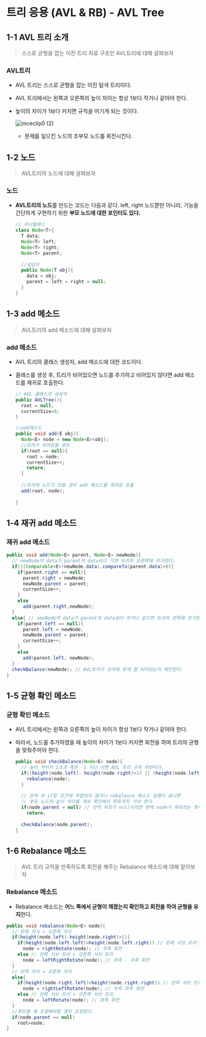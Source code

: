 # 트리 응용 (AVL & RB) - AVL Tree



## 1-1 AVL 트리 소개

> 스스로 균형을 잡는 이진 트리 자료 구조인 AVL트리에 대해 살펴보자



### AVL트리

+ AVL 트리는 스스로 균형을 잡는 이진 탐색 트리이다.

+ AVL 트리에서는 왼쪽과 오른쪽의 높이 차이는 항상 1보다 작거나 같아야 한다.

+ 높이의 차이가 1보다 커지면 규칙을 어기게 되는 것이다.

  ![mceclip0 (2)](https://user-images.githubusercontent.com/88477839/173573574-7065bcd8-42a2-4b3f-8055-2f4701d4a560.png)

  + 문제를 일으킨 노드의 조부모 노드를 회전시킨다.



## 1-2 노드

> AVL트리의 노드에 대해 살펴보자



### 노드

+ **AVL트리의 노드**를 만드는 코드는 다음과 같다. left, right 노드뿐만 아니라, 기능을 간단하게 구현하기 위한 **부모 노드에 대한 포인터도 있다.**

  ~~~java
  // 이너클래스
  class Node<T>{
    T data;
    Node<T> left;
    Node<T> right;
    Node<T> parent;
    
    //생성자
    public Node(T obj){
      data = obj;
      parent = left = right = null;
    }
  }
  ~~~



## 1-3 add 메소드

> AVL트리의 add 메소드에 대해 살펴보자



### add 메소드

+ AVL 트리의 클래스 생성자, add 메소드에 대한 코드이다. 

+ 클래스를 생성 후, 트리가 비어있으면 노드를 추가하고 비어있지 않다면 add 메소드를 재귀로 호출한다.

  ~~~java
  // AVL 클래스의 생성자
  public AVLTree(){
    root = null;
    currentSize=0;
  }
  
  //add메소드
  public void add(E obj){
    Node<E> node = new Node<E>(obj);
    //트리가 비어있을 경우
    if(root == null){
      root = node;
      currentSize++;
      return;
    }
    
    //트리에 노드가 있을 경우 add 메소드를 재귀로 호출
    add(root, node);
    
  }
  ~~~



## 1-4 재귀 add 메소드



### 재귀 add 메소드

~~~java
public void add(Node<E> parent, Node<E> newNode){
  // newNode의 data가 parent의 data보다 크면 트리의 오른쪽에 추가한다.
  if(((Comparable<E>)newNode.data).compareTo(parent.data)>0){
    if(parent.right == null){
      parent.right = newNode;
      newNode.parent = parent;
      currentSize++;
    }
    else
      add(parent.right,newNode);
  }
  else{ // newNode의 data가 parent의 data보다 작거나 같으면 트리의 왼쪽에 추가한다.
    if(parent.left == null){
      parent.left = newNode;
      newNode.parent = parent;
      currentSize++;
    }
    else
      add(parent.left, newNode);
  }
  checkBalance(newNode); // AVL트리가 규칙에 맞게 잘 되어있는지 확인한다. 
}
~~~



## 1-5 균형 확인 메소드



### 균형 확인 메소드

+ AVL 트리에서는 왼쪽과 오른쪽의 높이 차이가 항상 1보다 작거나 같아야 한다. 

+ 따라서, 노드를 추가하였을 때 높이의 차이가 1보다 커지면 회전을 하여 트리의 균형을 맞춰주어야 한다.

  ~~~java
  public void checkBalance(Node<E> node){
    // 높이 차이가 1초과 혹은 -1 미난 이면 AVL 트리 규칙 위반이다.
    if((height(node.left)- height(node.right)>1) || (height(node.left)-height(node.right)< -1)){
      rebalance(node);
    }
    
    // 만약 위 if문 조건에 부합하지 않거나 rebalance 메소드 실행이 끝나면
    // 부모 노드의 높이 차이를 계속 확인해서 루트까지 가야 한다.
    if(node.parent = null) // 만약 부모가 null이라면 현재 node가 루트라는 뜻이기 때문에 더 이상 재귀 함수를 사용할 필요 없이 리턴을 해준다.
      return;
    
    checkBalance(node.parent);
  }
  ~~~

  

## 1-6 Rebalance 메소드

> AVL 트리 규칙을 만족하도록 회전을 해주는 Rebalance 메소드에 대해 알아보자



### Rebalance 메소드

+ Rebalance 메소드는 **어느 쪽에서 균형이 깨졌는지 확인하고 회전을 하여 균형을 유지**한다.

~~~java
public void rebalance(Node<E> node){
  // 왼쪽 자식 > 오른쪽 자식
  if(height(node.left)-height(node.right)>1){
    if(height(node.left.left)>height(node.left.right)) // 왼쪽 서브 트리 > 오른쪽 서브 트리
      node = rightRotate(node); // 우측 회전
    else // 왼쪽 서브 트리 < 오른쪽 서브 트리
      node = leftRightRotate(node); // 좌측 - 우측 회전
  }
  // 왼쪽 자식 < 오른쪽 자식
  else{
    if(height(node.right.left)>height(node.right.right)) // 왼쪽 서브 트리 > 오른쪽 서브 트리
      node = rightLeftRotate(node); // 우측-좌측 회전
    else // 왼쪽 서브 트리 < 오른쪽 서브 트리
      node = leftRotate(node); // 좌측 회전
  }
  //루트를 재 조정해야할 경우 조정한다.
  if(node.parent == null)
    root=node;
}
~~~

